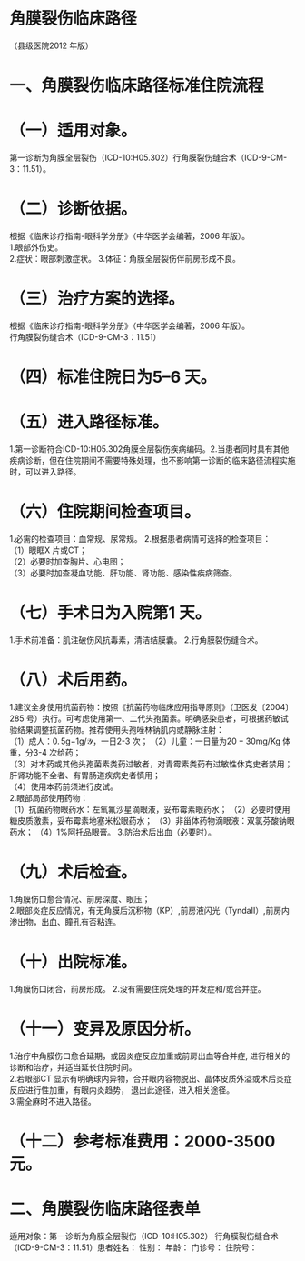 # 角膜裂伤临床路径  
（县级医院2012 年版）  
# 一、角膜裂伤临床路径标准住院流程  
# （一）适用对象。  
第一诊断为角膜全层裂伤（ICD-10:H05.302）行角膜裂伤缝合术（ICD-9-CM-3：11.51）。  
# （二）诊断依据。  
根据《临床诊疗指南-眼科学分册》（中华医学会编著，2006 年版）。  
1.眼部外伤史。  
2.症状：眼部刺激症状。 3.体征：角膜全层裂伤伴前房形成不良。  
# （三）治疗方案的选择。  
根据《临床诊疗指南-眼科学分册》（中华医学会编著，2006 年版）。  
行角膜裂伤缝合术（ICD-9-CM-3：11.51）  
# （四）标准住院日为5–6 天。  
# （五）进入路径标准。  
1.第一诊断符合ICD-10:H05.302角膜全层裂伤疾病编码。2.当患者同时具有其他疾病诊断，但在住院期间不需要特殊处理，也不影响第一诊断的临床路径流程实施时，可以进入路径。  
# （六）住院期间检查项目。  
1.必需的检查项目：血常规、尿常规。 2.根据患者病情可选择的检查项目：  
（1）眼眶X 片或CT；  
（2）必要时加查胸片、心电图；  
（3）必要时加查凝血功能、肝功能、肾功能、感染性疾病筛查。  
# （七）手术日为入院第1 天。  
1.手术前准备：肌注破伤风抗毒素，清洁结膜囊。 2.行角膜裂伤缝合术。  
# （八）术后用药。  
1.建议全身使用抗菌药物：按照《抗菌药物临床应用指导原则》（卫医发〔2004〕285 号）执行。可考虑使用第一、二代头孢菌素。明确感染患者，可根据药敏试验结果调整抗菌药物。推荐使用头孢唑林钠肌内或静脉注射：  
（1）成人：$0.\,5\mathrm{g}{-1}\mathrm{g}/\mathcal{Y}$，一日2-3 次； （2）儿童：一日量为$20{-}30\mathrm{mg/Kg}$ 体重，分3-4 次给药；  
（3）对本药或其他头孢菌素类药过敏者，对青霉素类药有过敏性休克史者禁用；肝肾功能不全者、有胃肠道疾病史者慎用；  
（4）使用本药前须进行皮试。  
2.眼部局部使用药物：  
（1）抗菌药物眼药水：左氧氟沙星滴眼液，妥布霉素眼药水； （2）必要时使用糖皮质激素，妥布霉素地塞米松眼药水； （3）非甾体药物滴眼液：双氯芬酸钠眼药水； （4）1%阿托品眼膏。 3.防治术后出血（必要时）。  
# （九）术后检查。  
1.角膜伤口愈合情况、前房深度、眼压；  
2.眼部炎症反应情况，有无角膜后沉积物（KP）,前房液闪光（TyndaⅡ）,前房内渗出物，出血、瞳孔有否粘连。  
# （十）出院标准。  
1.角膜伤口闭合，前房形成。 2.没有需要住院处理的并发症和/或合并症。  
# （十一）变异及原因分析。  
1.治疗中角膜伤口愈合延期，或因炎症反应加重或前房出血等合并症, 进行相关的诊断和治疗，并适当延长住院时间。  
2.若眼部CT 显示有明确球内异物，合并眼内容物脱出、晶体皮质外溢或术后炎症反应进行性加重，有眼内炎趋势， 退出此途径，进入相关途径。  
3.需全麻时不进入路径。  
# （十二）参考标准费用：2000-3500 元。  
# 二、角膜裂伤临床路径表单  
适用对象：第一诊断为角膜全层裂伤（ICD-10:H05.302） 行角膜裂伤缝合术（ICD-9-CM-3：11.51）患者姓名：          性别：      年龄：      门诊号：        住院号：  
